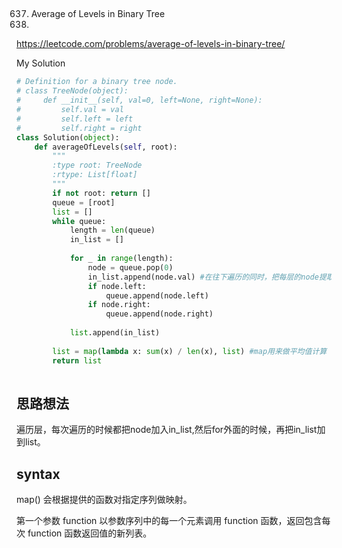 ## 
637. Average of Levels in Binary Tree
638. 
https://leetcode.com/problems/average-of-levels-in-binary-tree/

My Solution

```python
# Definition for a binary tree node.
# class TreeNode(object):
#     def __init__(self, val=0, left=None, right=None):
#         self.val = val
#         self.left = left
#         self.right = right
class Solution(object):
    def averageOfLevels(self, root):
        """
        :type root: TreeNode
        :rtype: List[float]
        """
        if not root: return []
        queue = [root]
        list = []
        while queue:
            length = len(queue)
            in_list = []
            
            for _ in range(length):
                node = queue.pop(0)
                in_list.append(node.val) #在往下遍历的同时，把每层的node提取出来
                if node.left:
                    queue.append(node.left)
                if node.right:
                    queue.append(node.right)
                    
            list.append(in_list)
            
        list = map(lambda x: sum(x) / len(x), list) #map用来做平均值计算
        return list 
        
```

## 思路想法
遍历层，每次遍历的时候都把node加入in_list,然后for外面的时候，再把in_list加到list。

## syntax
map() 会根据提供的函数对指定序列做映射。

第一个参数 function 以参数序列中的每一个元素调用 function 函数，返回包含每次 function 函数返回值的新列表。


            
